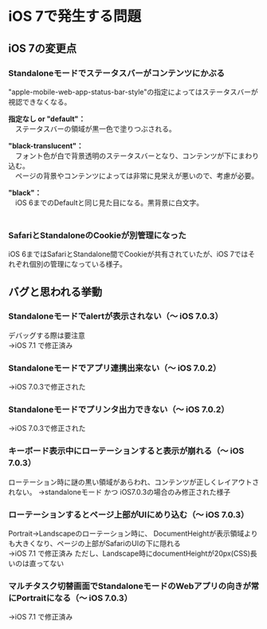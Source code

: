 iOS 7で発生する問題
=================

## iOS 7の変更点 ##

### Standaloneモードでステータスバーがコンテンツにかぶる ###

"apple-mobile-web-app-status-bar-style"の指定によってはステータスバーが視認できなくなる。

**指定なし or "default"：**  
　ステータスバーの領域が黒一色で塗りつぶされる。

**"black-translucent"：**  
　フォント色が白で背景透明のステータスバーとなり、コンテンツが下にまわり込む。  
　ページの背景やコンテンツによっては非常に見栄えが悪いので、考慮が必要。

**"black"：**  
　iOS 6までのDefaultと同じ見た目になる。黒背景に白文字。  
　

### SafariとStandaloneのCookieが別管理になった ###

iOS 6まではSafariとStandalone間でCookieが共有されていたが、iOS 7ではそれぞれ個別の管理になっている様子。


## バグと思われる挙動 ##

### Standaloneモードでalertが表示されない（〜 iOS 7.0.3） ###
デバッグする際は要注意  
→iOS 7.1 で修正済み

### Standaloneモードでアプリ連携出来ない（〜 iOS 7.0.2） ###
→iOS 7.0.3で修正された


### Standaloneモードでプリンタ出力できない（〜 iOS 7.0.2） ###
→iOS 7.0.3で修正された


### キーボード表示中にローテーションすると表示が崩れる（〜 iOS 7.0.3） ###

ローテーション時に謎の黒い領域があらわれ、コンテンツが正しくレイアウトされない。
→standaloneモード かつ iOS7.0.3の場合のみ修正された様子


### ローテーションするとページ上部がUIにめり込む（〜 iOS 7.0.3） ###

Portrait→Landscapeのローテーション時に、
DocumentHeightが表示領域よりも大きくなり、ページの上部がSafariのUIの下に隠れる  
→iOS 7.1 で修正済み ただし、Landscape時にdocumentHeightが20px(CSS)長いのは直ってない


### マルチタスク切替画面でStandaloneモードのWebアプリの向きが常にPortraitになる（〜 iOS 7.0.3） ###
→iOS 7.1 で修正済み
